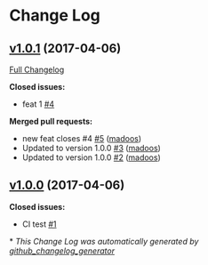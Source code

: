 # Change Log

## [v1.0.1](https://github.com/madoos/ci-demo/tree/v1.0.1) (2017-04-06)
[Full Changelog](https://github.com/madoos/ci-demo/compare/v1.0.0...v1.0.1)

**Closed issues:**

- feat 1 [\#4](https://github.com/madoos/ci-demo/issues/4)

**Merged pull requests:**

- new feat closes \#4 [\#5](https://github.com/madoos/ci-demo/pull/5) ([madoos](https://github.com/madoos))
- Updated to version 1.0.0 [\#3](https://github.com/madoos/ci-demo/pull/3) ([madoos](https://github.com/madoos))
- Updated to version 1.0.0 [\#2](https://github.com/madoos/ci-demo/pull/2) ([madoos](https://github.com/madoos))

## [v1.0.0](https://github.com/madoos/ci-demo/tree/v1.0.0) (2017-04-06)
**Closed issues:**

- CI test [\#1](https://github.com/madoos/ci-demo/issues/1)



\* *This Change Log was automatically generated by [github_changelog_generator](https://github.com/skywinder/Github-Changelog-Generator)*